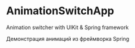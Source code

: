 # AnimationSwitchApp

Animation switcher with UIKit & Spring framework

Демонстрация анимаций из фреймворка Spring
